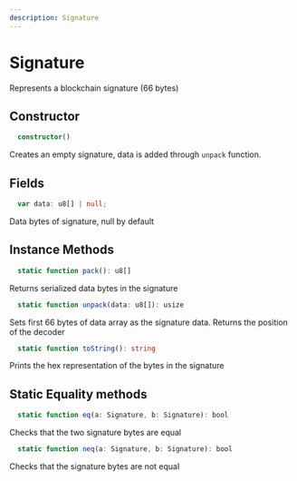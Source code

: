 ```yaml
---
description: Signature
---
```


# Signature

Represents a blockchain signature (66 bytes)


## Constructor

```ts
  constructor()
  ```
  Creates an empty signature, data is added through `unpack` function.

## Fields
```ts
  var data: u8[] | null;
  ```

  Data bytes of signature, null by default


## Instance Methods
```ts
  static function pack(): u8[]
  ```

  Returns serialized data bytes in the signature

```ts
  static function unpack(data: u8[]): usize
  ```

  Sets first 66 bytes of data array as the signature data.
  Returns the position of the decoder

```ts
  static function toString(): string
  ```
  Prints the hex representation of the bytes in the signature

## Static Equality methods
```ts
  static function eq(a: Signature, b: Signature): bool
  ```
  Checks that the two signature bytes are equal

```ts
  static function neq(a: Signature, b: Signature): bool
  ```
  Checks that the signature bytes are not equal